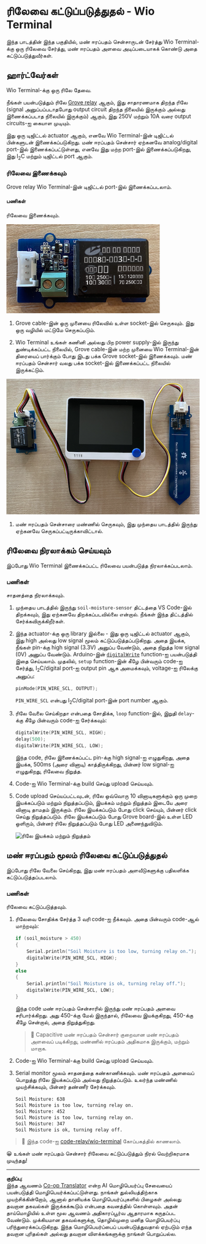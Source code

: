 <!--
CO_OP_TRANSLATOR_METADATA:
{
  "original_hash": "f3c5d8afa2ef6a0b425ef8ff20615cb4",
  "translation_date": "2025-10-11T12:44:03+00:00",
  "source_file": "2-farm/lessons/3-automated-plant-watering/wio-terminal-relay.md",
  "language_code": "ta"
}
-->
# ரிலேவை கட்டுப்படுத்துதல் - Wio Terminal

இந்த பாடத்தின் இந்த பகுதியில், மண் ஈரப்பதம் சென்சாருடன் சேர்த்து Wio Terminal-க்கு ஒரு ரிலேவை சேர்த்து, மண் ஈரப்பதம் அளவை அடிப்படையாகக் கொண்டு அதை கட்டுப்படுத்துவீர்கள்.

## ஹார்ட்வேர்கள்

Wio Terminal-க்கு ஒரு ரிலே தேவை.

நீங்கள் பயன்படுத்தும் ரிலே [Grove relay](https://www.seeedstudio.com/Grove-Relay.html) ஆகும், இது சாதாரணமாக திறந்த ரிலே (signal அனுப்பப்படாதபோது output circuit திறந்த நிலையில் இருக்கும் அல்லது இணைக்கப்படாத நிலையில் இருக்கும்) ஆகும், இது 250V மற்றும் 10A வரை output circuits-ஐ கையாள முடியும்.

இது ஒரு டிஜிட்டல் actuator ஆகும், எனவே Wio Terminal-இன் டிஜிட்டல் பின்களுடன் இணைக்கப்படுகிறது. மண் ஈரப்பதம் சென்சார் ஏற்கனவே analog/digital port-இல் இணைக்கப்பட்டுள்ளது, எனவே இது மற்ற port-இல் இணைக்கப்படுகிறது, இது I<sub>2</sub>C மற்றும் டிஜிட்டல் port ஆகும்.

### ரிலேவை இணைக்கவும்

Grove relay Wio Terminal-இன் டிஜிட்டல் port-இல் இணைக்கப்படலாம்.

#### பணிகள்

ரிலேவை இணைக்கவும்.

![ஒரு Grove relay](../../../../../translated_images/grove-relay.d426958ca210fbd0fb7983d7edc069d46c73a8b0a099d94797bd756f7b6bb6be.ta.png)

1. Grove cable-இன் ஒரு முனையை ரிலேவில் உள்ள socket-இல் செருகவும். இது ஒரு வழியில் மட்டுமே செருகப்படும்.

1. Wio Terminal உங்கள் கணினி அல்லது பிற power supply-இல் இருந்து துண்டிக்கப்பட்ட நிலையில், Grove cable-இன் மற்ற முனையை Wio Terminal-இன் திரையைப் பார்க்கும் போது இடது பக்க Grove socket-இல் இணைக்கவும். மண் ஈரப்பதம் சென்சார் வலது பக்க socket-இல் இணைக்கப்பட்ட நிலையில் இருக்கட்டும்.

![இடது பக்க socket-இல் Grove relay மற்றும் வலது பக்க socket-இல் மண் ஈரப்பதம் சென்சார்](../../../../../translated_images/wio-relay-and-soil-moisture-sensor.ed722202d42babe0be5f4518cf13e8c2c81e8df21d37839266cbdb60cf30172d.ta.png)

1. மண் ஈரப்பதம் சென்சாரை மண்ணில் செருகவும், இது முந்தைய பாடத்தில் இருந்து ஏற்கனவே செருகப்பட்டிருக்காவிட்டால்.

## ரிலேவை நிரலாக்கம் செய்யவும்

இப்போது Wio Terminal இணைக்கப்பட்ட ரிலேவை பயன்படுத்த நிரலாக்கப்படலாம்.

### பணிகள்

சாதனத்தை நிரலாக்கவும்.

1. முந்தைய பாடத்தில் இருந்து `soil-moisture-sensor` திட்டத்தை VS Code-இல் திறக்கவும், இது ஏற்கனவே திறக்கப்படவில்லை என்றால். நீங்கள் இந்த திட்டத்தில் சேர்க்கவிருக்கிறீர்கள்.

2. இந்த actuator-க்கு ஒரு library இல்லை - இது ஒரு டிஜிட்டல் actuator ஆகும், இது high அல்லது low signal மூலம் கட்டுப்படுத்தப்படுகிறது. அதை இயக்க, நீங்கள் pin-க்கு high signal (3.3V) அனுப்ப வேண்டும், அதை நிறுத்த low signal (0V) அனுப்ப வேண்டும். Arduino-இன் [`digitalWrite`](https://www.arduino.cc/reference/en/language/functions/digital-io/digitalwrite/) function-ஐ பயன்படுத்தி இதை செய்யலாம். முதலில், `setup` function-இன் கீழே பின்வரும் code-ஐ சேர்த்து, I<sub>2</sub>C/digital port-ஐ output pin ஆக அமைக்கவும், voltage-ஐ ரிலேக்கு அனுப்ப:

    ```cpp
    pinMode(PIN_WIRE_SCL, OUTPUT);
    ```

    `PIN_WIRE_SCL` என்பது I<sub>2</sub>C/digital port-இன் port number ஆகும்.

1. ரிலே வேலை செய்கிறதா என்பதை சோதிக்க, `loop` function-இல், இறுதி `delay`-க்கு கீழே பின்வரும் code-ஐ சேர்க்கவும்:

    ```cpp
    digitalWrite(PIN_WIRE_SCL, HIGH);
    delay(500);
    digitalWrite(PIN_WIRE_SCL, LOW);
    ```

    இந்த code, ரிலே இணைக்கப்பட்ட pin-க்கு high signal-ஐ எழுதுகிறது, அதை இயக்க, 500ms (அரை வினாடி) காத்திருக்கிறது, பின்னர் low signal-ஐ எழுதுகிறது, ரிலேவை நிறுத்த.

1. Code-ஐ Wio Terminal-க்கு build செய்து upload செய்யவும்.

1. Code upload செய்யப்பட்டவுடன், ரிலே ஒவ்வொரு 10 வினாடிகளுக்கும் ஒரு முறை இயக்கப்படும் மற்றும் நிறுத்தப்படும், இயக்கம் மற்றும் நிறுத்தம் இடையே அரை வினாடி தாமதம் இருக்கும். ரிலே இயக்கப்படும் போது click செய்யும், பின்னர் click செய்து நிறுத்தப்படும். ரிலே இயக்கப்படும் போது Grove board-இல் உள்ள LED ஒளிரும், பின்னர் ரிலே நிறுத்தப்படும் போது LED அணைந்துவிடும்.

    ![ரிலே இயக்கம் மற்றும் நிறுத்தம்](../../../../../images/relay-turn-on-off.gif)

## மண் ஈரப்பதம் மூலம் ரிலேவை கட்டுப்படுத்துதல்

இப்போது ரிலே வேலை செய்கிறது, இது மண் ஈரப்பதம் அளவீடுகளுக்கு பதிலளிக்க கட்டுப்படுத்தப்படலாம்.

### பணிகள்

ரிலேவை கட்டுப்படுத்தவும்.

1. ரிலேவை சோதிக்க சேர்த்த 3 வரி code-ஐ நீக்கவும். அதை பின்வரும் code-ஆல் மாற்றவும்:

    ```cpp
    if (soil_moisture > 450)
    {
        Serial.println("Soil Moisture is too low, turning relay on.");
        digitalWrite(PIN_WIRE_SCL, HIGH);
    }
    else
    {
        Serial.println("Soil Moisture is ok, turning relay off.");
        digitalWrite(PIN_WIRE_SCL, LOW);
    }
    ```

    இந்த code மண் ஈரப்பதம் சென்சாரில் இருந்து மண் ஈரப்பதம் அளவை சரிபார்க்கிறது. அது 450-க்கு மேல் இருந்தால், ரிலேவை இயக்குகிறது, 450-க்கு கீழே சென்றால், அதை நிறுத்துகிறது.

    > 💁 Capacitive மண் ஈரப்பதம் சென்சார் குறைவான மண் ஈரப்பதம் அளவைப் படிக்கிறது, மண்ணில் ஈரப்பதம் அதிகமாக இருக்கும், மற்றும் மாறாக.

1. Code-ஐ Wio Terminal-க்கு build செய்து upload செய்யவும்.

1. Serial monitor மூலம் சாதனத்தை கண்காணிக்கவும். மண் ஈரப்பதம் அளவைப் பொறுத்து ரிலே இயக்கப்படும் அல்லது நிறுத்தப்படும். உலர்ந்த மண்ணில் முயற்சிக்கவும், பின்னர் தண்ணீர் சேர்க்கவும்.

    ```output
    Soil Moisture: 638
    Soil Moisture is too low, turning relay on.
    Soil Moisture: 452
    Soil Moisture is too low, turning relay on.
    Soil Moisture: 347
    Soil Moisture is ok, turning relay off.
    ```

> 💁 இந்த code-ஐ [code-relay/wio-terminal](../../../../../2-farm/lessons/3-automated-plant-watering/code-relay/wio-terminal) கோப்பகத்தில் காணலாம்.

😀 உங்கள் மண் ஈரப்பதம் சென்சார் ரிலேவை கட்டுப்படுத்தும் நிரல் வெற்றிகரமாக முடிந்தது!

---

**குறிப்பு**:  
இந்த ஆவணம் [Co-op Translator](https://github.com/Azure/co-op-translator) என்ற AI மொழிபெயர்ப்பு சேவையைப் பயன்படுத்தி மொழிபெயர்க்கப்பட்டுள்ளது. நாங்கள் துல்லியத்திற்காக முயற்சிக்கின்றோம், ஆனால் தானியக்க மொழிபெயர்ப்புகளில் பிழைகள் அல்லது தவறான தகவல்கள் இருக்கக்கூடும் என்பதை கவனத்தில் கொள்ளவும். அதன் தாய்மொழியில் உள்ள மூல ஆவணம் அதிகாரப்பூர்வ ஆதாரமாக கருதப்பட வேண்டும். முக்கியமான தகவல்களுக்கு, தொழில்முறை மனித மொழிபெயர்ப்பு பரிந்துரைக்கப்படுகிறது. இந்த மொழிபெயர்ப்பைப் பயன்படுத்துவதால் ஏற்படும் எந்த தவறான புரிதல்கள் அல்லது தவறான விளக்கங்களுக்கு நாங்கள் பொறுப்பல்ல.